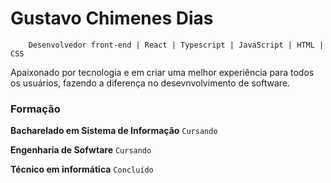 # Gustavo Chimenes Dias
```
    Desenvolvedor front-end | React | Typescript | JavaScript | HTML | CSS    
```
Apaixonado por tecnologia e em criar uma melhor experiência para todos os usuários, fazendo a diferença no desevnvolvimento de software.

### Formação

**Bacharelado em Sistema de Informação** 
`Cursando`

**Engenharia de Sofwtare** 
`Cursando`

**Técnico em informática** 
`Concluído`
